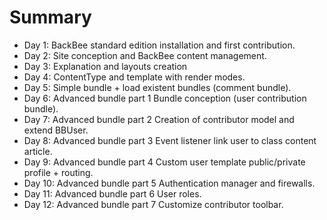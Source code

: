 # Summary

* Day 1: BackBee standard edition installation and first contribution.
* Day 2: Site conception and BackBee content management.
* Day 3: Explanation and layouts creation
* Day 4: ContentType and template with render modes.
* Day 5: Simple bundle + load existent bundles (comment bundle).
* Day 6: Advanced bundle part 1 Bundle conception (user contribution bundle).
* Day 7: Advanced bundle part 2 Creation of contributor model and extend BBUser.
* Day 8: Advanced bundle part 3 Event listener link user to class content article.
* Day 9: Advanced bundle part 4 Custom user template public/private profile + routing.
* Day 10: Advanced bundle part 5 Authentication manager and firewalls.
* Day 11: Advanced bundle part 6 User roles.
* Day 12: Advanced bundle part 7 Customize contributor toolbar.
